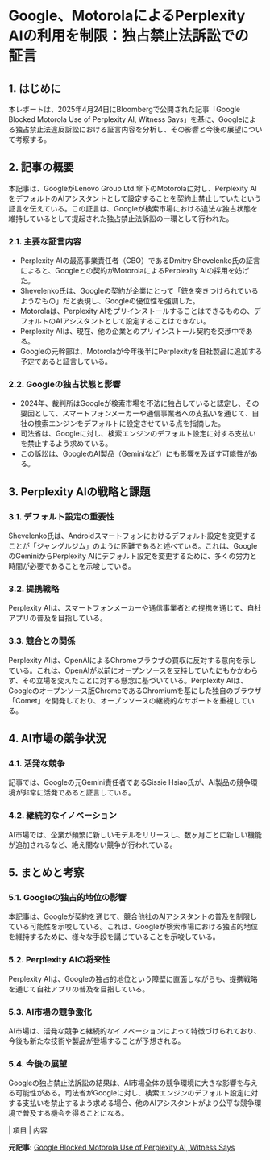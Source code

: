 # Google、MotorolaによるPerplexity AIの利用を制限：独占禁止法訴訟での証言

## 1. はじめに

本レポートは、2025年4月24日にBloombergで公開された記事「Google Blocked Motorola Use of Perplexity AI, Witness Says」を基に、Googleによる独占禁止法違反訴訟における証言内容を分析し、その影響と今後の展望について考察する。

## 2. 記事の概要

本記事は、GoogleがLenovo Group Ltd.傘下のMotorolaに対し、Perplexity AIをデフォルトのAIアシスタントとして設定することを契約上禁止していたという証言を伝えている。この証言は、Googleが検索市場における違法な独占状態を維持しているとして提起された独占禁止法訴訟の一環として行われた。

### 2.1. 主要な証言内容

* Perplexity AIの最高事業責任者（CBO）であるDmitry Shevelenko氏の証言によると、Googleとの契約がMotorolaによるPerplexity AIの採用を妨げた。
* Shevelenko氏は、Googleの契約が企業にとって「銃を突きつけられているようなもの」だと表現し、Googleの優位性を強調した。
* Motorolaは、Perplexity AIをプリインストールすることはできるものの、デフォルトのAIアシスタントとして設定することはできない。
* Perplexity AIは、現在、他の企業とのプリインストール契約を交渉中である。
* Googleの元幹部は、Motorolaが今年後半にPerplexityを自社製品に追加する予定であると証言している。

### 2.2. Googleの独占状態と影響

* 2024年、裁判所はGoogleが検索市場を不法に独占していると認定し、その要因として、スマートフォンメーカーや通信事業者への支払いを通じて、自社の検索エンジンをデフォルトに設定させている点を指摘した。
* 司法省は、Googleに対し、検索エンジンのデフォルト設定に対する支払いを禁止するよう求めている。
* この訴訟は、GoogleのAI製品（Geminiなど）にも影響を及ぼす可能性がある。

## 3. Perplexity AIの戦略と課題

### 3.1. デフォルト設定の重要性

Shevelenko氏は、Androidスマートフォンにおけるデフォルト設定を変更することが「ジャングルジム」のように困難であると述べている。これは、GoogleのGeminiからPerplexity AIにデフォルト設定を変更するために、多くの労力と時間が必要であることを示唆している。

### 3.2. 提携戦略

Perplexity AIは、スマートフォンメーカーや通信事業者との提携を通じて、自社アプリの普及を目指している。

### 3.3. 競合との関係

Perplexity AIは、OpenAIによるChromeブラウザの買収に反対する意向を示している。これは、OpenAIが以前にオープンソースを支持していたにもかかわらず、その立場を変えたことに対する懸念に基づいている。Perplexity AIは、Googleのオープンソース版ChromeであるChromiumを基にした独自のブラウザ「Comet」を開発しており、オープンソースの継続的なサポートを重視している。

## 4. AI市場の競争状況

### 4.1. 活発な競争

記事では、Googleの元Gemini責任者であるSissie Hsiao氏が、AI製品の競争環境が非常に活発であると証言している。

### 4.2. 継続的なイノベーション

AI市場では、企業が頻繁に新しいモデルをリリースし、数ヶ月ごとに新しい機能が追加されるなど、絶え間ない競争が行われている。

## 5. まとめと考察

### 5.1. Googleの独占的地位の影響

本記事は、Googleが契約を通じて、競合他社のAIアシスタントの普及を制限している可能性を示唆している。これは、Googleが検索市場における独占的地位を維持するために、様々な手段を講じていることを示唆している。

### 5.2. Perplexity AIの将来性

Perplexity AIは、Googleの独占的地位という障壁に直面しながらも、提携戦略を通じて自社アプリの普及を目指している。

### 5.3. AI市場の競争激化

AI市場は、活発な競争と継続的なイノベーションによって特徴づけられており、今後も新たな技術や製品が登場することが予想される。

### 5.4. 今後の展望

Googleの独占禁止法訴訟の結果は、AI市場全体の競争環境に大きな影響を与える可能性がある。司法省がGoogleに対し、検索エンジンのデフォルト設定に対する支払いを禁止するよう求める場合、他のAIアシスタントがより公平な競争環境で普及する機会を得ることになる。

| 項目 | 内容 

**元記事:** [Google Blocked Motorola Use of Perplexity AI, Witness Says](https://www.livemint.com/companies/news/google-blocked-motorola-use-of-perplexity-ai-witness-says-11745484010045.html)